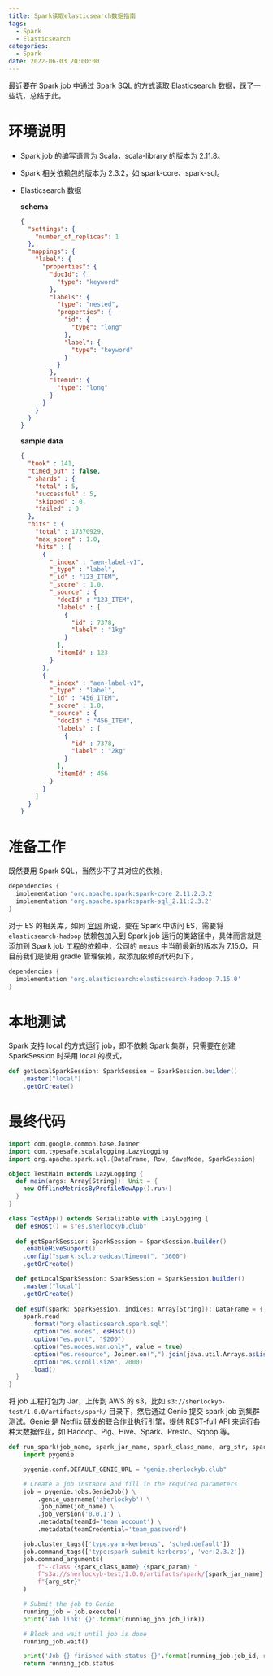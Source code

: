 ```yaml
---
title: Spark读取elasticsearch数据指南
tags:
  - Spark
  - Elasticsearch
categories:
  - Spark
date: 2022-06-03 20:00:00
---
```


最近要在 Spark job 中通过 Spark SQL 的方式读取 Elasticsearch 数据，踩了一些坑，总结于此。

# 环境说明

* Spark job 的编写语言为 Scala，scala-library 的版本为 2.11.8。

* Spark 相关依赖包的版本为 2.3.2，如 spark-core、spark-sql。

* Elasticsearch 数据

  **schema**

  ```json
  {
    "settings": {
      "number_of_replicas": 1
    },
    "mappings": {
      "label": {
        "properties": {
          "docId": {
            "type": "keyword"
          },
          "labels": {
            "type": "nested",
            "properties": {
              "id": {
                "type": "long"
              },
              "label": {
                "type": "keyword"
              }
            }
          },
          "itemId": {
            "type": "long"
          }
        }
      }
    }
  }
  ```

  **sample data**

  ```json
  {
    "took" : 141,
    "timed_out" : false,
    "_shards" : {
      "total" : 5,
      "successful" : 5,
      "skipped" : 0,
      "failed" : 0
    },
    "hits" : {
      "total" : 17370929,
      "max_score" : 1.0,
      "hits" : [
        {
          "_index" : "aen-label-v1",
          "_type" : "label",
          "_id" : "123_ITEM",
          "_score" : 1.0,
          "_source" : {
            "docId" : "123_ITEM",
            "labels" : [
              {
                "id" : 7378,
                "label" : "1kg"
              }
            ],
            "itemId" : 123
          }
        },
        {
          "_index" : "aen-label-v1",
          "_type" : "label",
          "_id" : "456_ITEM",
          "_score" : 1.0,
          "_source" : {
            "docId" : "456_ITEM",
            "labels" : [
              {
                "id" : 7378,
                "label" : "2kg"
              }
            ],
            "itemId" : 456
          }
        }
      ]
    }
  }
  ```

# 准备工作

既然要用 Spark SQL，当然少不了其对应的依赖，

```groovy
dependencies {
  implementation 'org.apache.spark:spark-core_2.11:2.3.2'
  implementation 'org.apache.spark:spark-sql_2.11:2.3.2'
}
```

对于 ES 的相关库，如同 [官网](https://www.elastic.co/guide/en/elasticsearch/hadoop/current/spark.html) 所说，要在 Spark 中访问 ES，需要将 `elasticsearch-hadoop` 依赖包加入到 Spark job 运行的类路径中，具体而言就是添加到 Spark job 工程的依赖中，公司的 nexus 中当前最新的版本为 7.15.0，且目前我们是使用 gradle 管理依赖，故添加依赖的代码如下，

```groovy
dependencies {
  implementation 'org.elasticsearch:elasticsearch-hadoop:7.15.0'
}
```

# 本地测试

Spark 支持 local 的方式运行 job，即不依赖 Spark 集群，只需要在创建 SparkSession 时采用 local 的模式，

```scala
def getLocalSparkSession: SparkSession = SparkSession.builder()
    .master("local")
    .getOrCreate()
```



# 最终代码

```scala
import com.google.common.base.Joiner
import com.typesafe.scalalogging.LazyLogging
import org.apache.spark.sql.{DataFrame, Row, SaveMode, SparkSession}

object TestMain extends LazyLogging {
  def main(args: Array[String]): Unit = {
    new OfflineMetricsByProfileNewApp().run()
  }
}

class TestApp() extends Serializable with LazyLogging {
  def esHost() = s"es.sherlockyb.club"
  
  def getSparkSession: SparkSession = SparkSession.builder()
    .enableHiveSupport()
    .config("spark.sql.broadcastTimeout", "3600")
    .getOrCreate()

  def getLocalSparkSession: SparkSession = SparkSession.builder()
    .master("local")
    .getOrCreate()
  
  def esDf(spark: SparkSession, indices: Array[String]): DataFrame = {
    spark.read
      .format("org.elasticsearch.spark.sql")
      .option("es.nodes", esHost())
      .option("es.port", "9200")
      .option("es.nodes.wan.only", value = true)
      .option("es.resource", Joiner.on(",").join(java.util.Arrays.asList(indices:_*)) + "/label")
      .option("es.scroll.size", 2000)
      .load()
  }
}
```

将 job 工程打包为 Jar，上传到 AWS 的 s3，比如 `s3://sherlockyb-test/1.0.0/artifacts/spark/` 目录下，然后通过 Genie 提交 spark job 到集群测试。Genie 是 Netflix 研发的联合作业执行引擎，提供 REST-full API 来运行各种大数据作业，如 Hadoop、Pig、Hive、Spark、Presto、Sqoop 等。

```python
def run_spark(job_name, spark_jar_name, spark_class_name, arg_str, spark_param=''):
    import pygenie

    pygenie.conf.DEFAULT_GENIE_URL = "genie.sherlockyb.club"

    # Create a job instance and fill in the required parameters
    job = pygenie.jobs.GenieJob() \
        .genie_username('sherlockyb') \
        .job_name(job_name) \
        .job_version('0.0.1') \
        .metadata(teamId='team_account') \
        .metadata(teamCredential='team_password')

    job.cluster_tags(['type:yarn-kerberos', 'sched:default'])
    job.command_tags(['type:spark-submit-kerberos', 'ver:2.3.2'])
    job.command_arguments(
        f"--class {spark_class_name} {spark_param} "
        f"s3a://sherlockyb-test/1.0.0/artifacts/spark/{spark_jar_name} "
        f"{arg_str}"
    )

    # Submit the job to Genie
    running_job = job.execute()
    print('Job link: {}'.format(running_job.job_link))

    # Block and wait until job is done
    running_job.wait()

    print('Job {} finished with status {}'.format(running_job.job_id, running_job.status))
    return running_job.status
```

